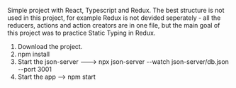 Simple project with React, Typescript and Redux.
The best structure is not used in this project, for example Redux is not devided seperately - all the reducers, actions and action creators are in one file, but the main goal of this project was to practice Static Typing in Redux.

1. Download the project.
2. npm install
3. Start the json-server ---> npx json-server --watch json-server/db.json --port 3001
4. Start the app --> npm start